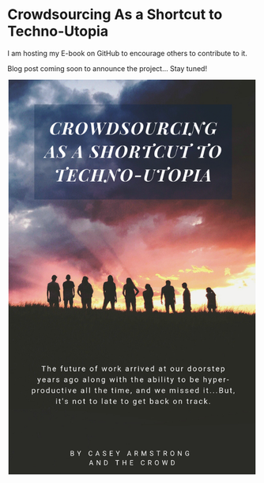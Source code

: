 # Crowdsourcing As a Shortcut to Techno-Utopia

I am hosting my E-book on GitHub to encourage others to contribute to it.

Blog post coming soon to announce the project... Stay tuned!

<div style="text-align:center"><img src ="https://raw.githubusercontent.com/CrowdsourcingKC/crowdsourcingshortcut/master/images/cover.png" alt="book cover" width="500"/></div>
